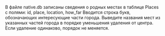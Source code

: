 В файле native.db записаны сведения о родных местах в таблице Places с полями:
id, place, location, how_far
Вводится строка букв, обозначающих интересующие части города.
Выведите названия мест из указанных частей города в порядке уменьшения удаления от центра. Если удаление одинаково, порядок не меняется.
